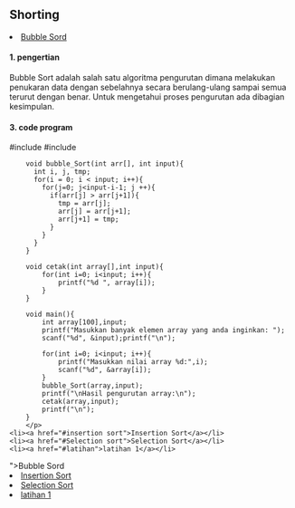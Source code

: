 <html>
<head>
    <h2>Shorting</h2>
</head>
<body>
    <li><a href="#<html>
<head>
    <h2>Shorting</h2>
</head>
<body>
    <li><a href="#Bubble Sort">Bubble Sord</a></li>
    <h4>1. pengertian</h4>
    <p>Bubble Sort adalah salah satu algoritma pengurutan dimana melakukan penukaran data dengan sebelahnya secara berulang-ulang sampai semua terurut dengan benar. Untuk mengetahui proses pengurutan ada dibagian kesimpulan.</p>
    <h4>3. code program</h4>
    <p>#include <stdio.h>
        #include <stdlib.h>
        
        void bubble_Sort(int arr[], int input){
          int i, j, tmp;
          for(i = 0; i < input; i++){
            for(j=0; j<input-i-1; j ++){
              if(arr[j] > arr[j+1]){
                tmp = arr[j];
                arr[j] = arr[j+1];
                arr[j+1] = tmp;
              }
            }
          }
        }
        
        void cetak(int array[],int input){
            for(int i=0; i<input; i++){
                printf("%d ", array[i]);
            }
        }
        
        void main(){
            int array[100],input;
            printf("Masukkan banyak elemen array yang anda inginkan: ");
            scanf("%d", &input);printf("\n");
        
            for(int i=0; i<input; i++){
                printf("Masukkan nilai array %d:",i);
                scanf("%d", &array[i]);
            }
            bubble_Sort(array,input);
            printf("\nHasil pengurutan array:\n");
            cetak(array,input);
            printf("\n");
        }
        </p>
    <li><a href="#insertion sort">Insertion Sort</a></li>
    <li><a href="#Selection sort">Selection Sort</a></li>
    <li><a href="#latihan">latihan 1</a></li>    
</body>
</html>">Bubble Sord</a></li>
    <li><a href="#insertion sort">Insertion Sort</a></li>
    <li><a href="#Selection sort">Selection Sort</a></li>
    <li><a href="#latihan">latihan 1</a></li>    
</body>
</html>
